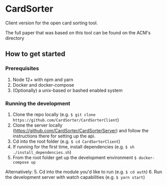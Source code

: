 # CardSorter
Client version for the open card sorting tool. 

The full paper that was based on this tool can be found on the ACM's directory

## How to get started

### Prerequisites
1. Node 12+ with npm and yarn
2. Docker and docker-compose
3. (Optionally) a unix-based or bashed enabled system

### Running the development 

1. Clone the repo locally (e.g. `$ git clone https://github.com/CardSorter/CardSorterClient`)
2. Clone the server locally (https://github.com/CardSorter/CardSorterServer) and follow the instructions there for setting up the api.
3. Cd into the root folder (e.g. `$ cd CardSorterClient`)
4. If running for the first time, install dependencies (e.g. `$ sh ./install_dependencies.sh`)
5. From the root folder get up the development environment `$ docker-compose up`

Alternatively:
5. Cd into the module you'd like to run (e.g. `$ cd auth`)
6. Run the development server with watch capabilities (e.g. `$ yarn start`)

